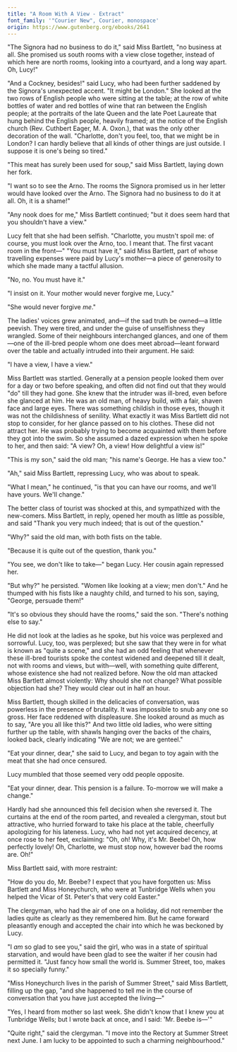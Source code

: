 ```yaml
---
title: "A Room With A View - Extract"
font_family: '"Courier New", Courier, monospace'
origin: https://www.gutenberg.org/ebooks/2641
---
```


"The Signora had no business to do it," said Miss Bartlett, "no
business at all. She promised us south rooms with a view close
together, instead of which here are north rooms, looking into a
courtyard, and a long way apart. Oh, Lucy!"

"And a Cockney, besides!" said Lucy, who had been further saddened by
the Signora's unexpected accent. "It might be London." She looked at
the two rows of English people who were sitting at the table; at the
row of white bottles of water and red bottles of wine that ran between
the English people; at the portraits of the late Queen and the late
Poet Laureate that hung behind the English people, heavily framed; at
the notice of the English church (Rev. Cuthbert Eager, M. A. Oxon.),
that was the only other decoration of the wall. "Charlotte, don't you
feel, too, that we might be in London? I can hardly believe that all
kinds of other things are just outside. I suppose it is one's being so
tired."

"This meat has surely been used for soup," said Miss Bartlett, laying
down her fork.

"I want so to see the Arno. The rooms the Signora promised us in her
letter would have looked over the Arno. The Signora had no business to
do it at all. Oh, it is a shame!"

"Any nook does for me," Miss Bartlett continued; "but it does seem hard
that you shouldn't have a view."

Lucy felt that she had been selfish. "Charlotte, you mustn't spoil me:
of course, you must look over the Arno, too. I meant that. The first
vacant room in the front—" "You must have it," said Miss Bartlett, part
of whose travelling expenses were paid by Lucy's mother—a piece of
generosity to which she made many a tactful allusion.

"No, no. You must have it."

"I insist on it. Your mother would never forgive me, Lucy."

"She would never forgive _me_."

The ladies' voices grew animated, and—if the sad truth be owned—a
little peevish. They were tired, and under the guise of unselfishness
they wrangled. Some of their neighbours interchanged glances, and one
of them—one of the ill-bred people whom one does meet abroad—leant
forward over the table and actually intruded into their argument. He
said:

"I have a view, I have a view."

Miss Bartlett was startled. Generally at a pension people looked them
over for a day or two before speaking, and often did not find out that
they would "do" till they had gone. She knew that the intruder was
ill-bred, even before she glanced at him. He was an old man, of heavy
build, with a fair, shaven face and large eyes. There was something
childish in those eyes, though it was not the childishness of senility.
What exactly it was Miss Bartlett did not stop to consider, for her
glance passed on to his clothes. These did not attract her. He was
probably trying to become acquainted with them before they got into the
swim. So she assumed a dazed expression when he spoke to her, and then
said: "A view? Oh, a view! How delightful a view is!"

"This is my son," said the old man; "his name's George. He has a view
too."

"Ah," said Miss Bartlett, repressing Lucy, who was about to speak.

"What I mean," he continued, "is that you can have our rooms, and we'll
have yours. We'll change."

The better class of tourist was shocked at this, and sympathized with
the new-comers. Miss Bartlett, in reply, opened her mouth as little as
possible, and said "Thank you very much indeed; that is out of the
question."

"Why?" said the old man, with both fists on the table.

"Because it is quite out of the question, thank you."

"You see, we don't like to take—" began Lucy. Her cousin again
repressed her.

"But why?" he persisted. "Women like looking at a view; men don't." And
he thumped with his fists like a naughty child, and turned to his son,
saying, "George, persuade them!"

"It's so obvious they should have the rooms," said the son. "There's
nothing else to say."

He did not look at the ladies as he spoke, but his voice was perplexed
and sorrowful. Lucy, too, was perplexed; but she saw that they were in
for what is known as "quite a scene," and she had an odd feeling that
whenever these ill-bred tourists spoke the contest widened and deepened
till it dealt, not with rooms and views, but with—well, with something
quite different, whose existence she had not realized before. Now the
old man attacked Miss Bartlett almost violently: Why should she not
change? What possible objection had she? They would clear out in half
an hour.

Miss Bartlett, though skilled in the delicacies of conversation, was
powerless in the presence of brutality. It was impossible to snub any
one so gross. Her face reddened with displeasure. She looked around as
much as to say, "Are you all like this?" And two little old ladies, who
were sitting further up the table, with shawls hanging over the backs
of the chairs, looked back, clearly indicating "We are not; we are
genteel."

"Eat your dinner, dear," she said to Lucy, and began to toy again with
the meat that she had once censured.

Lucy mumbled that those seemed very odd people opposite.

"Eat your dinner, dear. This pension is a failure. To-morrow we will
make a change."

Hardly had she announced this fell decision when she reversed it. The
curtains at the end of the room parted, and revealed a clergyman, stout
but attractive, who hurried forward to take his place at the table,
cheerfully apologizing for his lateness. Lucy, who had not yet acquired
decency, at once rose to her feet, exclaiming: "Oh, oh! Why, it's Mr.
Beebe! Oh, how perfectly lovely! Oh, Charlotte, we must stop now,
however bad the rooms are. Oh!"

Miss Bartlett said, with more restraint:

"How do you do, Mr. Beebe? I expect that you have forgotten us: Miss
Bartlett and Miss Honeychurch, who were at Tunbridge Wells when you
helped the Vicar of St. Peter's that very cold Easter."

The clergyman, who had the air of one on a holiday, did not remember
the ladies quite as clearly as they remembered him. But he came forward
pleasantly enough and accepted the chair into which he was beckoned by
Lucy.

"I _am_ so glad to see you," said the girl, who was in a state of
spiritual starvation, and would have been glad to see the waiter if her
cousin had permitted it. "Just fancy how small the world is. Summer
Street, too, makes it so specially funny."

"Miss Honeychurch lives in the parish of Summer Street," said Miss
Bartlett, filling up the gap, "and she happened to tell me in the
course of conversation that you have just accepted the living—"

"Yes, I heard from mother so last week. She didn't know that I knew you
at Tunbridge Wells; but I wrote back at once, and I said: 'Mr. Beebe
is—'"

"Quite right," said the clergyman. "I move into the Rectory at Summer
Street next June. I am lucky to be appointed to such a charming
neighbourhood."
